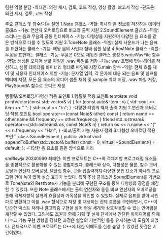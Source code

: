팀원 역할 분담
-최태인: 의견 제시, 검토, 코드 작성, 영상 촬영, 보고서 작성
-권도윤: 의견 제시, 검토, 코드 작성

주요 클래스 및 함수/기능 설명
1.Note 클래스
-역할: 하나의 음 정보를 저장하는 데이터 클래스
-기능: 연산자 오버로딩으로 비교와 출력 지원
2.SoundElement 클래스
-역할: 소리나는 음과 무음의 공통 인터페이스
-기능: 다형성을 지원하여 다양한 음 요소를 같은 방식으로 다룰 수 있도록 지원
3.ToneNote 클래스
-역할: 실제 사운드가 나는 음표를 표현하는 클래스
-기능: 해당 음의 사인파 형태 샘플 생성
4.RestNote 클래스
-역할: 무음을 표현하는 클래스
-기능: 무음은 0으로 채워진 클래스 생성
5.writeWavFile 함수
-역할: 생성된 오디어 샘플 파일을 .wav 파일로 저장
-기능: wav 포멧에 맞는 헤더를 작성하고, 샘플 데이터를 바이너리 형태로 파일에 저장
6.main 함수
-역할: 전체 흐름 제어 및 사용자 인터페이스 역할
-기능: 문자열 입력, 각 문자에 대응 되는 음표 및 쉼표를 벡터에 저장, 모든 음 요소의 오디어 샘플 채취 및 sample 벡터 저장, .wav 파일 저장, PlaySoundA 함수로 오디오 재생

템플릿/오버로딩/다형성 적용 포인트
1.템플릿 적용 포인트
template<typename T>
void printVector(const std::vector<T>& v) {
    for (const auto& item : v) {
        std::cout << item << " ";
    }
    std::cout << "\n";
}
-다양한 타입의 벡터 출력 지원
2.연산자 오버로딩 적용 포인트
bool operator==(const Note& other) const {
    return name == other.name && frequency == other.frequency;
}
friend std::ostream& operator<<(std::ostream& os, const Note& n) {
    return os << n.name << "(" << n.frequency << "Hz)";
}
-비교/출력 가능 사용자 정의
3.다형성 오버로딩 적용 포인트
class SoundElement {
public:
    virtual void appendToBuffer(std::vector<short>& buffer) const = 0;
    virtual ~SoundElement() = default;
};
-다양한 음 요소를 같은 방식으로 처리

smRlswja
20240960 최태인: 이번 프로젝트는 C++의 객체지향 프로그래밍 요소들을 종합적으로 활용해볼 수 있는 경험이었다. 클래스와 상속, 다형성은 물론, 함수 오버로딩과 연산자 오버로딩, 템플릿 함수, 콘솔 입출력까지 다양한 문법 요소가 하나의 프로그램 안에 녹아 있어 실습 효과가 높았다. 특히 추상 클래스인 SoundElement를 기반으로 ToneNote와 RestNote가 기능을 분리해 구현된 구조를 통해 다형성의 장점을 체감할 수 있었다. 또한 Note 클래스에서는 출력 연산자와 동등 비교 연산자의 오버로딩을 통해 객체지향적 설계의 효율성과 가독성을 확인할 수 있었다. 실제로 음표를 받아 사인파로 변환하고 이를 .wav 형식으로 저장 및 재생하는 전체 흐름을 구현하면서, C++이 단순한 텍스트 처리나 알고리즘 구현을 넘어 현실 세계와 상호작용할 수 있는 언어임을 체감할 수 있었다. 그외에도 조원과 함께 기획 및 설계 단계에서 간단한 아이디어를 함께 나누고 기능 구현 방향을 정했던 과정은 협업의 기본적인 틀을 유지하는 데 도움이 되었다. 전체적으로 이번 프로젝트는 C++에 대한 이해도를 한층 높일 수 있었던 뜻깊은 시간이었다.













